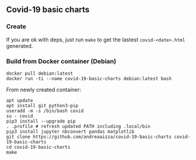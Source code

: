 ## Covid-19 basic charts

### Create
If you are ok with deps, just run `make` to get the lastest `covid-<date>.html` generated.

### Build from Docker container (Debian)
```
docker pull debian:latest
docker run -ti --name covid-19-basic-charts debian:latest bash
```

From newly created container: 
```
apt update
apt install git python3-pip
useradd -m -s /bin/bash covid
su - covid
pip3 install --upgrade pip
. .profile # refresh updated PATH including .local/bin
pip3 install jupyter nbconvert pandas matplotlib 
git clone https://github.com/andreaaizza/covid-19-basic-charts covid-19-basic-charts
cd covid-19-basic-charts
make
```
